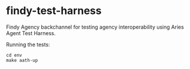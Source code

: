 # findy-test-harness

Findy Agency backchannel for testing agency interoperability using Aries Agent Test Harness.

Running the tests:

```
cd env
make aath-up
```



